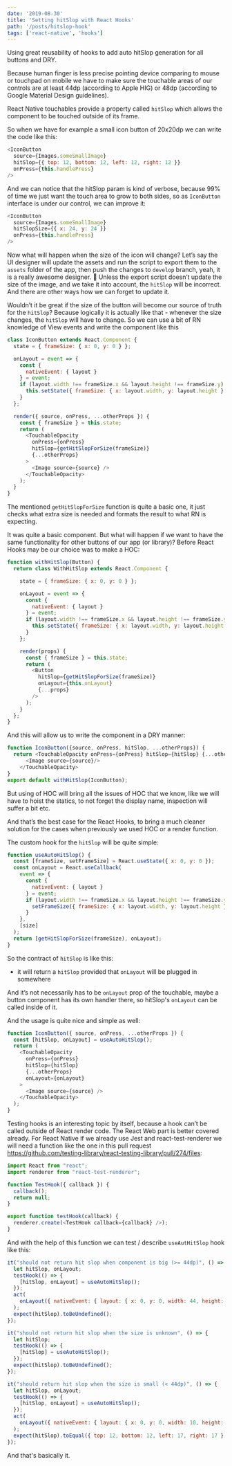 ```yaml
---
date: '2019-08-30'
title: 'Setting hitSlop with React Hooks'
path: '/posts/hitslop-hook'
tags: ['react-native', 'hooks']
---
```


Using great reusability of hooks to add auto hitSlop generation for all buttons and DRY.

Because human finger is less precise pointing device comparing to mouse or touchpad on mobile we have to make sure the touchable areas of our controls are at least 44dp (according to Apple HIG) or 48dp (according to Google Material Design guidelines).

React Native touchables provide a property called `hitSlop` which allows the component to be touched outside of its frame.

So when we have for example a small icon button of 20x20dp we can write the code like this:

```js
<IconButton
  source={Images.someSmallImage}
  hitSlop={{ top: 12, bottom: 12, left: 12, right: 12 }}
  onPress={this.handlePress}
/>
```

And we can notice that the hitSlop param is kind of verbose, because 99% of time we just want the touch area to grow to both sides, so as `IconButton` interface is under our control, we can improve it:

```js
<IconButton
  source={Images.someSmallImage}
  hitSlopSize={{ x: 24, y: 24 }}
  onPress={this.handlePress}
/>
```

Now what will happen when the size of the icon will change? Let’s say the UI designer will update the assets and run the script to export them to the `assets` folder of the app, then push the changes to `develop` branch, yeah, it is a really awesome designer. 🙂 Unless the export script doesn’t update the size of the image, and we take it into account, the `hitSlop` will be incorrect. And there are other ways how we can forget to update it.

Wouldn’t it be great if the size of the button will become our source of truth for the `hitSlop`? Because logically it is actually like that - whenever the size changes, the `hitSlop` will have to change. So we can use a bit of RN knowledge of View events  and write the component like this

```js
class IconButton extends React.Component {
  state = { frameSize: { x: 0, y: 0 } };

  onLayout = event => {
    const {
      nativeEvent: { layout }
    } = event;
    if (layout.width !== frameSize.x && layout.height !== frameSize.y) {
      this.setState({ frameSize: { x: layout.width, y: layout.height } });
    }
  };

  render({ source, onPress, ...otherProps }) {
    const { frameSize } = this.state;
    return (
      <TouchableOpacity
        onPress={onPress}
        hitSlop={getHitSlopForSize(frameSize)}
        {...otherProps}
      >
        <Image source={source} />
      </TouchableOpacity>
    );
  }
}
```

The mentioned  `getHitSlopForSize` function is quite a basic one, it just checks what extra size is needed and formats the result to what RN is expecting.

It was quite a basic component. But what will happen if we want to have the same functionality for other buttons of our app (or library)? Before React Hooks may be our choice was to make a HOC:

```js
function withHitSlop(Button) {
  return class WithHitSlop extends React.Component {

    state = { frameSize: { x: 0, y: 0 } };

    onLayout = event => {
      const {
        nativeEvent: { layout }
      } = event;
      if (layout.width !== frameSize.x && layout.height !== frameSize.y) {
        this.setState({ frameSize: { x: layout.width, y: layout.height } });
      }
    };

    render(props) {
      const { frameSize } = this.state;
      return (
        <Button
          hitSlop={getHitSlopForSize(frameSize)}
          onLayout={this.onLayout}
          {...props}
        />
      );
    }
  };
}
```

And this will allow us to write the component in a DRY manner:

```js
function IconButton({source, onPress, hitSlop, ...otherProps}) {
  return <TouchableOpacity onPress={onPress} hitSlop={hitSlop} {...otherProps}>
      <Image source={source}/>
    </TouchableOpacity>
}
export default withHitSlop(IconButton);
```

But using of HOC will bring all the issues of HOC that we know, like we will have to hoist the statics, to not forget the display name, inspection will suffer a bit etc.

And that’s the best case for the React Hooks, to bring a much cleaner solution for the cases when previously we used HOC or a render function.

The custom hook for the `hitSlop` will be quite simple:

```js
function useAutoHitSlop() {
  const [frameSize, setFrameSize] = React.useState({ x: 0, y: 0 });
  const onLayout = React.useCallback(
    event => {
      const {
        nativeEvent: { layout }
      } = event;
      if (layout.width !== frameSize.x && layout.height !== frameSize.y) {
        setFrameSize({ frameSize: { x: layout.width, y: layout.height } });
      }
    },
    [size]
  );
  return [getHitSlopForSize(frameSize), onLayout];
}
```

So the contract of `hitSlop` is like this:
- it will return a `hitSlop` provided that `onLayout` will be plugged in somewhere

And it’s not necessarily has to be `onLayout` prop of the touchable, maybe a button component has its own handler there, so hitSlop's `onLayout` can be called inside of it.

And the usage is quite nice and simple as well:

```js
function IconButton({ source, onPress, ...otherProps }) {
  const [hitSlop, onLayout] = useAutoHitSlop();
  return (
    <TouchableOpacity
      onPress={onPress}
      hitSlop={hitSlop}
      {...otherProps}
      onLayout={onLayout}
    >
      <Image source={source} />
    </TouchableOpacity>
  );
}
```

Testing hooks is an interesting topic by itself, because a hook can’t be called outside of React render code. The React Web part is better covered already. For React Native if we already use Jest and react-test-renderer we will need a function like the one in this pull request https://github.com/testing-library/react-testing-library/pull/274/files:

```js
import React from "react";
import renderer from "react-test-renderer";

function TestHook({ callback }) {
  callback();
  return null;
}

export function testHook(callback) {
  renderer.create(<TestHook callback={callback} />);
}
```

And with the help of this function we can test / describe `useAutHitSlop` hook like this:

```js
it("should not return hit slop when component is big (>= 44dp)", () => {
  let hitSlop, onLayout;
  testHook(() => {
    [hitSlop, onLayout] = useAutoHitSlop();
  });
  act(
    onLayout({ nativeEvent: { layout: { x: 0, y: 0, width: 44, height: 44 } } })
  );
  expect(hitSlop).toBeUndefined();
});

it("should not return hit slop when the size is unknown", () => {
  let hitSlop;
  testHook(() => {
    [hitSlop] = useAutoHitSlop();
  });
  expect(hitSlop).toBeUndefined();
});

it("should return hit slop when the size is small (< 44dp)", () => {
  let hitSlop, onLayout;
  testHook(() => {
    [hitSlop, onLayout] = useAutoHitSlop();
  });
  act(
    onLayout({ nativeEvent: { layout: { x: 0, y: 0, width: 10, height: 20 } } })
  );
  expect(hitSlop).toEqual({ top: 12, bottom: 12, left: 17, right: 17 });
});
```

And that's basically it.